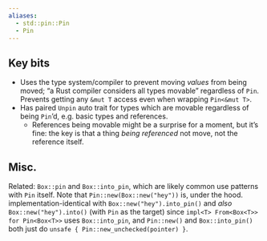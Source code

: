 ```yaml
---
aliases:
  - std::pin::Pin
  - Pin
---
```

## Key bits

- Uses the type system/compiler to prevent moving *values* from being moved; “a Rust compiler considers all types movable” regardless of `Pin`. Prevents getting any `&mut T` access even when wrapping `Pin<&mut T>`.
- Has paired `Unpin` auto trait for types which are movable regardless of being `Pin`’d, e.g. basic types and references.
    - References being movable might be a surprise for a moment, but it’s fine: the key is that a thing *being referenced* not move, not the reference itself.

## Misc.

Related: `Box::pin` and `Box::into_pin`, which are likely common use patterns with `Pin` itself. Note that `Pin::new(Box::new("hey"))` is, under the hood. implementation-identical with `Box::new("hey").into_pin()` and *also* `Box::new("hey").into()` (with `Pin` as the target) since `impl<T> From<Box<T>> for Pin<Box<T>>` uses `Box::into_pin`, and `Pin::new()` and `Box::into_pin()` both just do `unsafe { Pin::new_unchecked(pointer) }`.